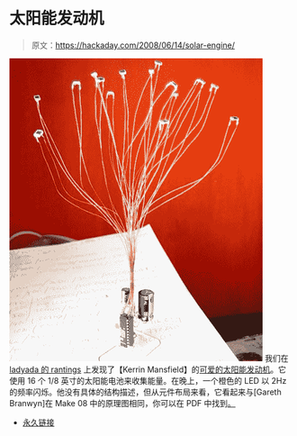 # 太阳能发动机

> 原文：<https://hackaday.com/2008/06/14/solar-engine/>

![](img/2187ec66ff523e92b005c3e0ef607e8a.png)
我们在 [ladyada 的 rantings](http://www.ladyada.net/rant/2008/06/solar-engine/) 上发现了【Kerrin Mansfield】的[可爱的太阳能发动机](http://www.flickr.com/photos/hd41117/259463937/)。它使用 16 个 1/8 英寸的太阳能电池来收集能量。在晚上，一个橙色的 LED 以 2Hz 的频率闪烁。他没有具体的结构描述，但从元件布局来看，它看起来与[Gareth Branwyn]在 Make 08 中的原理图相同，你可以在 PDF 中找到[。](http://www.makezine.com/08/pummer/)

*   [永久链接](http://www.flickr.com/photos/hd41117/259463937/)